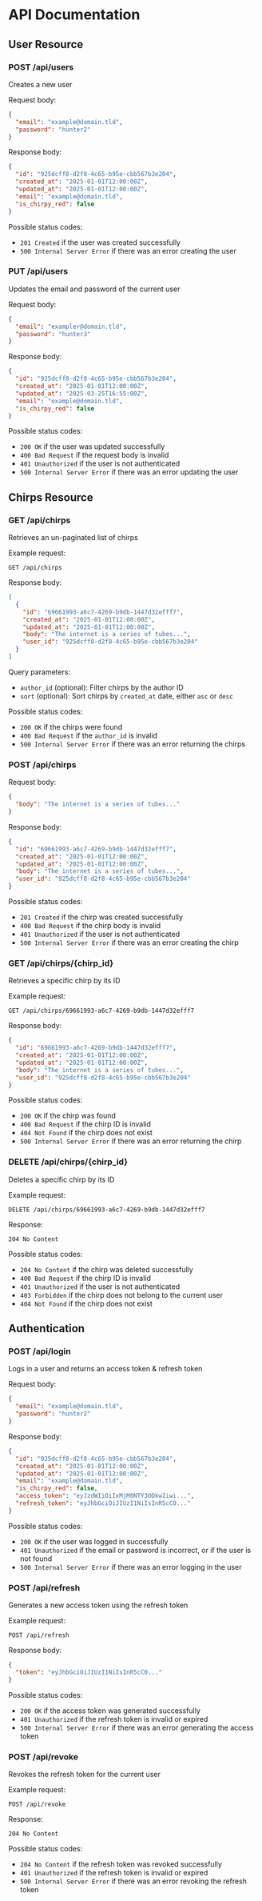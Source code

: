 # API Documentation

## User Resource

### POST /api/users

Creates a new user

Request body:

```json
{
  "email": "example@domain.tld",
  "password": "hunter2"
}
```

Response body:

```json
{
  "id": "925dcff8-d2f8-4c65-b95e-cbb567b3e204",
  "created_at": "2025-01-01T12:00:00Z",
  "updated_at": "2025-01-01T12:00:00Z",
  "email": "example@domain.tld",
  "is_chirpy_red": false
}
```

Possible status codes:

- `201 Created` if the user was created successfully
- `500 Internal Server Error` if there was an error creating the user

### PUT /api/users

Updates the email and password of the current user

Request body:

```json
{
  "email": "exampler@domain.tld",
  "password": "hunter3"
}
```

Response body:

```json
{
  "id": "925dcff8-d2f8-4c65-b95e-cbb567b3e204",
  "created_at": "2025-01-01T12:00:00Z",
  "updated_at": "2025-03-25T16:55:00Z",
  "email": "example@domain.tld",
  "is_chirpy_red": false
}
```

Possible status codes:

- `200 OK` if the user was updated successfully
- `400 Bad Request` if the request body is invalid
- `401 Unauthorized` if the user is not authenticated
- `500 Internal Server Error` if there was an error updating the user

## Chirps Resource

### GET /api/chirps

Retrieves an un-paginated list of chirps

Example request:

```http request
GET /api/chirps
```

Response body:

```json
[
  {
    "id": "69661993-a6c7-4269-b9db-1447d32efff7",
    "created_at": "2025-01-01T12:00:00Z",
    "updated_at": "2025-01-01T12:00:00Z",
    "body": "The internet is a series of tubes...",
    "user_id": "925dcff8-d2f8-4c65-b95e-cbb567b3e204"
  }
]
```

Query parameters:

- `author_id` (optional): Filter chirps by the author ID
- `sort` (optional): Sort chirps by `created_at` date, either `asc` or `desc`

Possible status codes:

- `200 OK` if the chirps were found
- `400 Bad Request` if the `author_id` is invalid
- `500 Internal Server Error` if there was an error returning the chirps

### POST /api/chirps

Request body:

```json
{
  "body": "The internet is a series of tubes..."
}
```

Response body:

```json
{
  "id": "69661993-a6c7-4269-b9db-1447d32efff7",
  "created_at": "2025-01-01T12:00:00Z",
  "updated_at": "2025-01-01T12:00:00Z",
  "body": "The internet is a series of tubes...",
  "user_id": "925dcff8-d2f8-4c65-b95e-cbb567b3e204"
}
```

Possible status codes:

- `201 Created` if the chirp was created successfully
- `400 Bad Request` if the chirp body is invalid
- `401 Unauthorized` if the user is not authenticated
- `500 Internal Server Error` if there was an error creating the chirp

### GET /api/chirps/{chirp_id}

Retrieves a specific chirp by its ID

Example request:

```http request
GET /api/chirps/69661993-a6c7-4269-b9db-1447d32efff7
```

Response body:

```json
{
  "id": "69661993-a6c7-4269-b9db-1447d32efff7",
  "created_at": "2025-01-01T12:00:00Z",
  "updated_at": "2025-01-01T12:00:00Z",
  "body": "The internet is a series of tubes...",
  "user_id": "925dcff8-d2f8-4c65-b95e-cbb567b3e204"
}
```

Possible status codes:

- `200 OK` if the chirp was found
- `400 Bad Request` if the chirp ID is invalid
- `404 Not Found` if the chirp does not exist
- `500 Internal Server Error` if there was an error returning the chirp

### DELETE /api/chirps/{chirp_id}

Deletes a specific chirp by its ID

Example request:

```http request
DELETE /api/chirps/69661993-a6c7-4269-b9db-1447d32efff7
```

Response:

```http request
204 No Content
```

Possible status codes:

- `204 No Content` if the chirp was deleted successfully
- `400 Bad Request` if the chirp ID is invalid
- `401 Unauthorized` if the user is not authenticated
- `403 Forbidden` if the chirp does not belong to the current user
- `404 Not Found` if the chirp does not exist

## Authentication

### POST /api/login

Logs in a user and returns an access token & refresh token

Request body:

```json
{
  "email": "example@domain.tld",
  "password": "hunter2"
}
```

Response body:

```json
{
  "id": "925dcff8-d2f8-4c65-b95e-cbb567b3e204",
  "created_at": "2025-01-01T12:00:00Z",
  "updated_at": "2025-01-01T12:00:00Z",
  "email": "example@domain.tld",
  "is_chirpy_red": false,
  "access_token": "eyJzdWIiOiIxMjM0NTY3ODkwIiwi...",
  "refresh_token": "eyJhbGciOiJIUzI1NiIsInR5cC0..."
}
```

Possible status codes:

- `200 OK` if the user was logged in successfully
- `401 Unauthorized` if the email or password is incorrect, or if the user is not found
- `500 Internal Server Error` if there was an error logging in the user

### POST /api/refresh

Generates a new access token using the refresh token

Example request:

```http request
POST /api/refresh
```

Response body:

```json
{
  "token": "eyJhbGciOiJIUzI1NiIsInR5cC0..."
}
```

Possible status codes:

- `200 OK` if the access token was generated successfully
- `401 Unauthorized` if the refresh token is invalid or expired
- `500 Internal Server Error` if there was an error generating the access token

### POST /api/revoke

Revokes the refresh token for the current user

Example request:

```http request
POST /api/revoke
```

Response:

```http request
204 No Content
```

Possible status codes:

- `204 No Content` if the refresh token was revoked successfully
- `401 Unauthorized` if the refresh token is invalid or expired
- `500 Internal Server Error` if there was an error revoking the refresh token